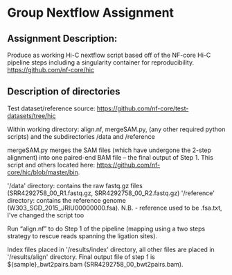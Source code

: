 # Group Nextflow Assignment

## Assignment Description:
Produce as working Hi-C nextflow script based off of the NF-core Hi-C pipeline steps including a singularity container for reproducibility.
https://github.com/nf-core/hic

## Description of directories
Test dataset/reference source: https://github.com/nf-core/test-datasets/tree/hic

Within working directory: align.nf, mergeSAM.py, (any other required python scripts) and the subdirectories /data and /reference

mergeSAM.py merges the SAM files (which have undergone the 2-step alignment) into one paired-end BAM file – the final output of Step 1. 
This script and others located here: https://github.com/nf-core/hic/blob/master/bin.

'/data' directory: contains the raw fastq.gz files (SRR4292758_00_R1.fastq.gz, SRR4292758_00_R2.fastq.gz)
'/reference' directory: contains the reference genome (W303_SGD_2015_JRIU00000000.fsa). N.B. - reference used to be .fsa.txt, I've changed the script too

Run “align.nf” to do Step 1 of the pipeline (mapping using a two steps strategy to rescue reads spanning the ligation sites). 

Index files placed in '/results/index' directory, all other files are placed in '/results/align' directory. 
Final output file of step 1 is ${sample}_bwt2pairs.bam (SRR4292758_00_bwt2pairs.bam).
